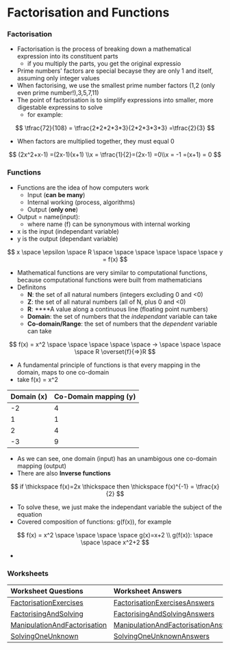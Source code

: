 # Factorisation and Functions

### Factorisation

* Factorisation is the process of breaking down a mathematical expression into its constituent parts
  * if you multiply the parts, you get the original expressio
* Prime numbers' factors are special becayse they are only 1 and itself, assuming only integer values
* When factorising, we use the smallest prime number factors \(1,2 \(only even prime number!\),3,5,7,11\)
* The point of factorisation is to simplify expressions into smaller, more digestable expressins to solve
  * for example:

$$
\tfrac{72}{108} = \tfrac{2*2*2*3*3}{2*2*3*3*3} =\tfrac{2}{3}
$$

* When factors are multiplied together, they must equal 0

$$
(2x^2+x-1) =(2x-1)(x+1) \\x = \tfrac{1}{2}=(2x-1) =0\\x = -1 =(x+1) = 0
$$

### Functions

* Functions are the idea of how computers work
  * Input \(**can be many**\)
  * Internal working \(process, algorithms\)
  * Output \(**only one**\)
* Output = name\(input\):
  * where name \(f\) can be synonymous with internal working
* x is the input \(independant variable\)
* y is the output \(dependant variable\)

$$
x \space \epsilon \space R \space \space \space \space \space \space y = f(x)
$$

* Mathematical functions are very similar to computational functions, because computational functions were built from mathematicians
* Definitons
  * **N**: the set of all natural numbers \(integers excluding 0 and &lt;0\)
  * **Z**: the set of all natural numbers \(all of N, plus 0 and &lt;0\)
  * **R**: ****A value along a continuous line \(floating point numbers\)
  * **Domain**: the set of numbers that the _independant_ variable can take
  * **Co-domain/Range**: the set of numbers that the _dependent_ variable can take

$$
f(x) = x^2 \space \space \space \space \space -> \space \space \space \space R \overset{f}{=>}R
$$

* A fundamental principle of functions is that every mapping in the domain, maps to one co-domain
* take f\(x\) = x^2

| Domain \(x\) | Co-Domain mapping \(y\) |
| :--- | :--- |
| -2 | 4 |
| 1 | 1 |
| 2 | 4 |
| -3 | 9 |

* As we can see, one domain \(input\) has an unambigous one co-domain mapping \(output\)
* There are also **Inverse functions**

$$
if \thickspace f(x)=2x \thickspace  then \thickspace f(x)^{-1} = \tfrac{x}{2}
$$

* To solve these, we just make the independant variable the subject of the equation
* Covered composition of functions: g\(f\(x\)\), for example

$$
f(x) = x^2 \space \space \space \space g(x)=x+2 \\ g(f(x)): \space \space \space x^2+2
$$

* 
### Worksheets

| Worksheet Questions | Worksheet Answers | Worked Solutions |
| :--- | :--- | :--- |
| [FactorisationExercises](https://github.com/AdnanTech/maths-for-computing-worksheets/blob/master/factorisation-and-functions/FactorisationExercises.pdf) | [FactorisationExercisesAnswers](https://github.com/AdnanTech/maths-for-computing-worksheets/blob/master/factorisation-and-functions/FactorisationExercisesAnswers.pdf) | [FactorisationExercisesWorkedSolutions](https://github.com/AdnanTech/maths-for-computing-worksheets/blob/master/factorisation-and-functions/FactorisationExercisesWorkedSolutions.pdf) |
| [FactorisingAndSolving](https://github.com/AdnanTech/maths-for-computing-worksheets/blob/master/factorisation-and-functions/FactorisingAndSolving.pdf) | [FactorisingAndSolvingAnswers](https://github.com/AdnanTech/maths-for-computing-worksheets/blob/master/factorisation-and-functions/FactorisingAndSolvingAnswers.pdf) | [FactorisingAndSolvingWorkedSolutions](https://github.com/AdnanTech/maths-for-computing-worksheets/blob/master/factorisation-and-functions/FactorisingAndSolvingWorkedSolutions.pdf) |
| [ManipulationAndFactorisation](https://github.com/AdnanTech/maths-for-computing-worksheets/blob/master/factorisation-and-functions/ManipulationAndFactorisation.pdf) | [ManipulationAndFactorisationAnswers](https://github.com/AdnanTech/maths-for-computing-worksheets/blob/master/factorisation-and-functions/ManipulationAndFactorisationAnswers.pdf) | [ManipulationAndFactorisationWorkedSolutions](https://github.com/AdnanTech/maths-for-computing-worksheets/blob/master/factorisation-and-functions/ManipulationAndFactorisationWorkedSolutions.pdf) |
| [SolvingOneUnknown](https://github.com/AdnanTech/maths-for-computing-worksheets/blob/master/factorisation-and-functions/SolvingOneUnknown.pdf) | [SolvingOneUnknownAnswers](https://github.com/AdnanTech/maths-for-computing-worksheets/blob/master/factorisation-and-functions/SolvingOneUnknownSolutions.pdf) | [SolvingOneUnknownWorkedSolutions](https://github.com/AdnanTech/maths-for-computing-worksheets/blob/master/factorisation-and-functions/SolvingOneUnknownWorkedSolutions.pdf) |



